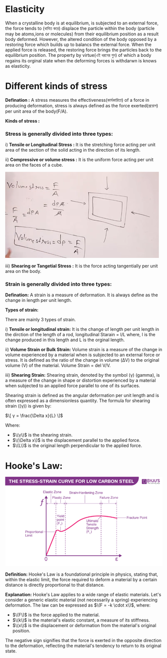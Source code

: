 
# Elasticity

When a crystalline body is at equilibrium, is subjected to an external force, the force tends to (ধাবিত করে) displace the particle within
the body (particle may be atoms,ions or molecules) from their equilibrium position as a result body deformed. However, 
the altered condition of the body opposed by a restoring force which builds up to balancs the external force.
When the applied force is released, the restoring force brings the particles back to the equilibrium position. 
The property by virtue(এই ধরনের গুন) of which a body regains its orginal state when the deforming forces is withdarwn is knows as elasticity.


# Different kinds of stress

**Defination :** A stress measures the effectiveness(কার্যকারিতা) of a force in producing deformation, stress is always defined as the force exerted(প্রয়োগ) per unit area of the body(F/A).

**Kinds of stress :**

### Stress is generally divided into three types:

i) **Tensile or Longitudinal Stress :** It is the stretching force acting per unit area of the section of the solid acting in the direction of its length.

ii) **Compressive or volume stress :**  It is the uniform force acting per unit area on the faces of a cube.


![Elasticity Photo Number One](/Academic/photo/elasticity01.png)



iii) **Shearing or Tangetial Stress :** It is the force acting tangentially per unit area on the body. 


### Strain is generally divided into three types:


**Defination:** A strain is a measure of deformation.  It is always define as the change in length per unit length.

**Types of strain:**

There are mainly 3 types of strain. 

i) **Tensile or longitudinal strain:** It is the change of length per unit length in the dirction of the length of a rod,
        longitudinal Starain = l/L
where, l is the change produced in this length and L is the orginal length.


ii) **Volume Strain or Bulk Strain:**  Volume strain is a measure of the change in volume experienced by a material when is subjected to an external force or stress. It is defined as the ratio of the change in volume (ΔV) to the original volume (V) of the material.
    Volume Strain = del V/V.
    
iii) **Shearing Strain:**  Shearing strain, denoted by the symbol \(γ\) (gamma), is a measure of the change in shape or distortion experienced by a material when subjected to an applied force parallel to one of its surfaces.

Shearing strain is defined as the angular deformation per unit length and is often expressed as a dimensionless quantity. The formula for shearing strain (\(γ\)) is given by:

$\[ γ = \frac{\Delta x}{L} \]$

Where:
- $\(γ\)$ is the shearing strain.
- $\(\Delta x\)$ is the displacement parallel to the applied force.
- $\(L\)$ is the original length perpendicular to the applied force.


# Hooke's Law:

![Alt text](image.png)

**Definition:**
Hooke's Law is a foundational principle in physics, stating that, within the elastic limit, the force required to deform a material by a certain distance is directly proportional to that distance.

**Explanation:**
Hooke's Law applies to a wide range of elastic materials. Let's consider a generic elastic material (not necessarily a spring) experiencing deformation. The law can be expressed as $\(F = -k \cdot x\)$, where:

- $\(F\)$ is the force applied to the material.
- $\(k\)$ is the material's elastic constant, a measure of its stiffness.
- $\(x\)$ is the displacement or deformation from the material's original position.

The negative sign signifies that the force is exerted in the opposite direction to the deformation, reflecting the material's tendency to return to its original state.


